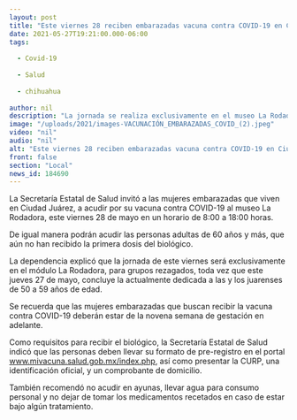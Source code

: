 ```yaml
---
layout: post
title: "Este viernes 28 reciben embarazadas vacuna contra COVID-19 en Ciudad Juárez"
date: 2021-05-27T19:21:00.000-06:00
tags:
  
  - Covid-19
  
  - Salud
  
  - chihuahua
  
author: nil
description: "La jornada se realiza exclusivamente en el museo La Rodadora; también se atenderá a grupos rezagados como personas de 60 años y más que no han recibido la primera dosis, y del grupo de 50 a 59 que no pudo acudir en días previos, informa la Secretaría Estatal de Salud"
image: "/uploads/2021/images-VACUNACIÓN_EMBARAZADAS_COVID_(2).jpeg"
video: "nil"
audio: "nil"
alt: "Este viernes 28 reciben embarazadas vacuna contra COVID-19 en Ciudad Juárez"
front: false
section: "Local"
news_id: 184690
---
```


La Secretaría Estatal de Salud invitó a las mujeres embarazadas que viven en Ciudad Juárez, a acudir por su vacuna contra COVID-19 al museo La Rodadora, este viernes 28 de mayo en un horario de 8:00 a 18:00 horas.

De igual manera podrán acudir las personas adultas de 60 años y más, que aún no han recibido la primera dosis del biológico.

La dependencia explicó que la jornada de este viernes será exclusivamente en el módulo La Rodadora, para grupos rezagados, toda vez que este jueves 27 de mayo, concluye la actualmente dedicada a las y los juarenses de 50 a 59 años de edad.

Se recuerda que las mujeres embarazadas que buscan recibir la vacuna contra COVID-19 deberán estar de la novena semana de gestación en adelante.

Como requisitos para recibir el biológico, la Secretaría Estatal de Salud indicó que las personas deben llevar su formato de pre-registro en el portal www.mivacuna.salud.gob.mx/index.php, así como presentar la CURP, una identificación oficial, y un comprobante de domicilio.

También recomendó no acudir en ayunas, llevar agua para consumo personal y no dejar de tomar los medicamentos recetados en caso de estar bajo algún tratamiento.  